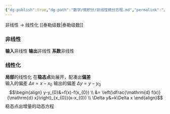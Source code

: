 ```yaml
---
{"dg-publish":true,"dg-path":"数学/微积分/非线性微分方程.md","permalink":"/数学/微积分/非线性微分方程/","dgPassFrontmatter":true,"noteIcon":"","created":"2024-05-21T15:20:28.786+08:00","updated":"2024-05-26T18:13:14.777+08:00"}
---
```


非线性 $\to$ 线性化
[[泰勒级数\|泰勒级数]]
### 非线性
**输入**非线性
**输出**非线性
**系数**非线性
### 线性化
**局部**的线性化
在**稳态点**处展开，配凑出**偏差**    
输入的偏差 $\Delta x=x-x_{0}$ 
输出的偏差 $\Delta y=y-y_{0}$
$$\begin{align}
y-y_{0}&=f(x)-f(x_{0}) \\
&= \left(\dfrac{\mathrm{d} f(x)}{\mathrm{d} x}\right)_{x_{0}}(x-x_{0})  \\
\Delta y&=k\Delta x
\end{align}$$
稳态点出增量的动态方程

